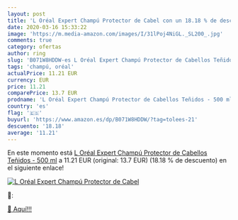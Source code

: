 ```yaml
---
layout: post
title: 'L Oréal Expert Champú Protector de Cabel con un 18.18 % de descuento'
date: 2020-03-16 15:33:22
image: 'https://m.media-amazon.com/images/I/31lPoj4NiGL._SL200_.jpg'
comments: true
category: ofertas
author: ring
slug: 'B071W8HDDW-es L Oréal Expert Champú Protector de Cabellos Teñidos - 500 ml'
tags: 'champú, oréal'
actualPrice: 11.21 EUR
currency: EUR
price: 11.21
comparePrice: 13.7 EUR
prodname: 'L Oréal Expert Champú Protector de Cabellos Teñidos - 500 ml'
country: 'es'
flag: '🇪🇸'
buyurl: 'https://www.amazon.es/dp/B071W8HDDW/?tag=tolees-21'
descuento: '18.18'
average: '11.21'
---
```


En este momento está [L Oréal Expert Champú Protector de Cabellos Teñidos - 500 ml](https://www.amazon.es/dp/B071W8HDDW/?tag=tolees-21) a 11.21 EUR (original: 13.7 EUR) (18.18 %  de descuento) en el siguiente enlace!

[![L Oréal Expert Champú Protector de Cabel](https://m.media-amazon.com/images/I/31lPoj4NiGL._SL200_.jpg)](https://www.amazon.es/dp/B071W8HDDW/?tag=tolees-21)

🔎:


[🛒 Aquí!!!](https://www.amazon.es/dp/B071W8HDDW/?tag=tolees-21)
